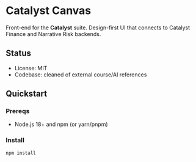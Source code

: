 # Catalyst Canvas

Front-end for the **Catalyst** suite. Design-first UI that connects to Catalyst Finance and Narrative Risk backends.

## Status
- License: MIT
- Codebase: cleaned of external course/AI references

## Quickstart

### Prereqs
- Node.js 18+ and npm (or yarn/pnpm)

### Install
```bash
npm install

